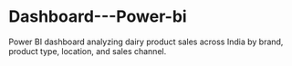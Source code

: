 # Dashboard---Power-bi
Power BI dashboard analyzing dairy product sales across India by brand, product type, location, and sales channel.
